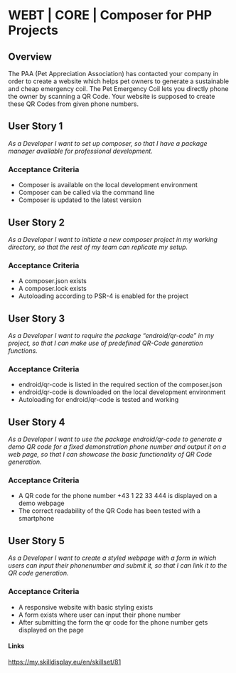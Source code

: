 # WEBT | CORE | Composer for PHP Projects

## Overview
The PAA (Pet Appreciation Association) has contacted your company in order to create a website which helps pet owners to generate a sustainable and cheap emergency coil.  The Pet Emergency Coil lets you directly phone the owner by scanning a QR Code. Your website is supposed to create these QR Codes from given phone numbers.

## User Story 1
*As a Developer I want to set up composer, so that I have a package manager available for professional development.*

### Acceptance Criteria
- Composer is available on the local development environment
- Composer can be called via the command line
- Composer is updated to the latest version

## User Story 2
*As a Developer I want to initiate a new composer project in my working directory, so that the rest of my team can replicate my setup.*

### Acceptance Criteria
- A composer.json exists
- A composer.lock exists
- Autoloading according to PSR-4 is enabled for the project

## User Story 3
*As a Developer I want to require the package “endroid/qr-code” in my project, so that I can make use of predefined QR-Code generation functions.*

### Acceptance Criteria
- endroid/qr-code is listed in the required section of the composer.json
- endroid/qr-code is downloaded on the local development environment
- Autoloading for endroid/qr-code is tested and working

## User Story 4
*As a Developer I want to use the package endroid/qr-code to generate a demo QR code for a fixed demonstration phone number and output it on a web page, so that I can showcase the basic functionality of QR Code generation.*

### Acceptance Criteria
- A QR code for the phone number +43 1 22 33 444 is displayed on a demo webpage
- The correct readability of the QR Code has been tested with a smartphone

## User Story 5
*As a Developer I want to create a styled webpage with a form in which users can input their phonenumber and submit it, so that I can link it to the QR code generation.*

### Acceptance Criteria
- A responsive website with basic styling exists
- A form exists where user can input their phone number
- After submitting the form the qr code for the phone number gets displayed on the page

#### Links
https://my.skilldisplay.eu/en/skillset/81
